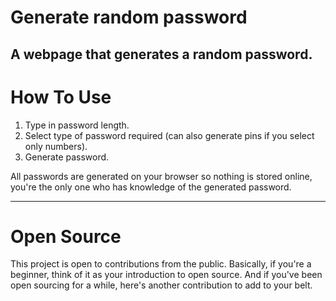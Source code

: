 # Generate random password

## A webpage that generates a random password. 

# How To Use
1. Type in password length.
2. Select type of password required (can also generate pins if you select only numbers).
3. Generate password.

All passwords are generated on your browser so nothing is stored online, you're the only one who has knowledge of the generated password.
___

# Open Source
This project is open to contributions from the public. 
Basically, if you're a beginner, think of it as your introduction to open source. 
And if you've been open sourcing for a while, here's another contribution to add to your belt.